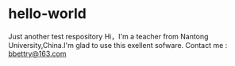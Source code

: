# hello-world
Just another test respository
Hi，I'm a teacher from Nantong University,China.I'm glad to use this exellent sofware.
Contact me : bbettry@163.com 
